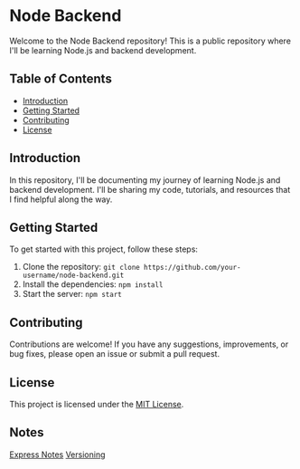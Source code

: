 # Node Backend

Welcome to the Node Backend repository! This is a public repository where I'll be learning Node.js and backend development.

## Table of Contents

- [Introduction](#introduction)
- [Getting Started](#getting-started)
- [Contributing](#contributing)
- [License](#license)

## Introduction

In this repository, I'll be documenting my journey of learning Node.js and backend development. I'll be sharing my code, tutorials, and resources that I find helpful along the way.

## Getting Started

To get started with this project, follow these steps:

1. Clone the repository: `git clone https://github.com/your-username/node-backend.git`
2. Install the dependencies: `npm install`
3. Start the server: `npm start`

## Contributing

Contributions are welcome! If you have any suggestions, improvements, or bug fixes, please open an issue or submit a pull request.

## License

This project is licensed under the [MIT License](LICENSE).


## Notes

[Express Notes](./notes/Express.md)
[Versioning](./notes/Versioning.md)

